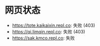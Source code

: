 # 网页状态
- https://tote.kaikaixin.repl.co: 失败 (403)
- https://qi.limqin.repl.co: 失败 (403)
- https://sak.kmco.repl.co: 失败
